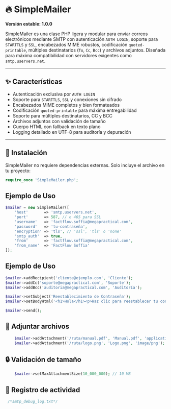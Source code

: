 # 🔥 SimpleMailer

**Versión estable: 1.0.0**

SimpleMailer es una clase PHP ligera y modular para enviar correos electrónicos mediante SMTP con autenticación `AUTH LOGIN`, soporte para `STARTTLS` y `SSL`, encabezados MIME robustos, codificación `quoted-printable`, múltiples destinatarios (`To`, `Cc`, `Bcc`) y archivos adjuntos. Diseñada para máxima compatibilidad con servidores exigentes como `smtp.uservers.net`.

---

## ✨ Características

- Autenticación exclusiva por `AUTH LOGIN`
- Soporte para `STARTTLS`, `SSL` y conexiones sin cifrado
- Encabezados MIME completos y bien formateados
- Codificación `quoted-printable` para máxima entregabilidad
- Soporte para múltiples destinatarios, CC y BCC
- Archivos adjuntos con validación de tamaño
- Cuerpo HTML con fallback en texto plano
- Logging detallado en UTF-8 para auditoría y depuración

---

## 🚀 Instalación

SimpleMailer no requiere dependencias externas. Solo incluye el archivo en tu proyecto:

```php
require_once 'SimpleMailer.php';
```

## Ejemplo de Uso

```php
$mailer = new SimpleMailer([
    'host'       => 'smtp.uservers.net',
    'port'       => 587, // o 465 para SSL
    'username'   => 'factflow.soffia@megapractical.com',
    'password'   => 'tu-contraseña',
    'encryption' => 'tls', // 'ssl', 'tls' o 'none'
    'smtp_auth'  => true,
    'from'       => 'factflow.soffia@megapractical.com',
    'from_name'  => 'FactFlow Soffia'
]);
```

## Ejemplo de Uso

```php
$mailer->addRecipient('cliente@ejemplo.com', 'Cliente');
$mailer->addCc('soporte@megapractical.com', 'Soporte');
$mailer->addBcc('auditoria@megapractical.com', 'Auditoría');

$mailer->setSubject('Reestablecimiento de Contraseña');
$mailer->setBodyHtml('<h1>Hola</h1><p>Haz clic para reestablecer tu contraseña.</p>');

$mailer->send();
```

## 📎 Adjuntar archivos
```php
	$mailer->addAttachment('/ruta/manual.pdf', 'Manual.pdf', 'application/pdf');
	$mailer->addAttachment('/ruta/logo.png', 'Logo.png', 'image/png');
```

## 🔒 Validación de tamaño
```php
	$mailer->setMaxAttachmentSize(10_000_000); // 10 MB
```

## 📓 Registro de actividad
```php
 /*smtp_debug_log.txt*/
```